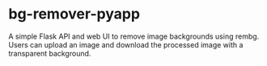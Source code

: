# bg-remover-pyapp
A simple Flask API and web UI to remove image backgrounds using rembg. Users can upload an image and download the processed image with a transparent background.
